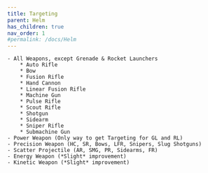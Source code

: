 ```yaml
---
title: Targeting
parent: Helm
has_children: true
nav_order: 1
#permalink: /docs/Helm
---
```


    - All Weapons, except Grenade & Rocket Launchers
        * Auto Rifle
        * Bow
        * Fusion Rifle
        * Hand Cannon
        * Linear Fusion Rifle
        * Machine Gun
        * Pulse Rifle
        * Scout Rifle
        * Shotgun
        * Sidearm
        * Sniper Rifle
        * Submachine Gun
    - Power Weapon (Only way to get Targeting for GL and RL)
    - Precision Weapon (HC, SR, Bows, LFR, Snipers, Slug Shotguns)
    - Scatter Projectile (AR, SMG, PR, Sidearms, FR)
    - Energy Weapon (*Slight* improvement)
    - Kinetic Weapon (*Slight* improvement)
